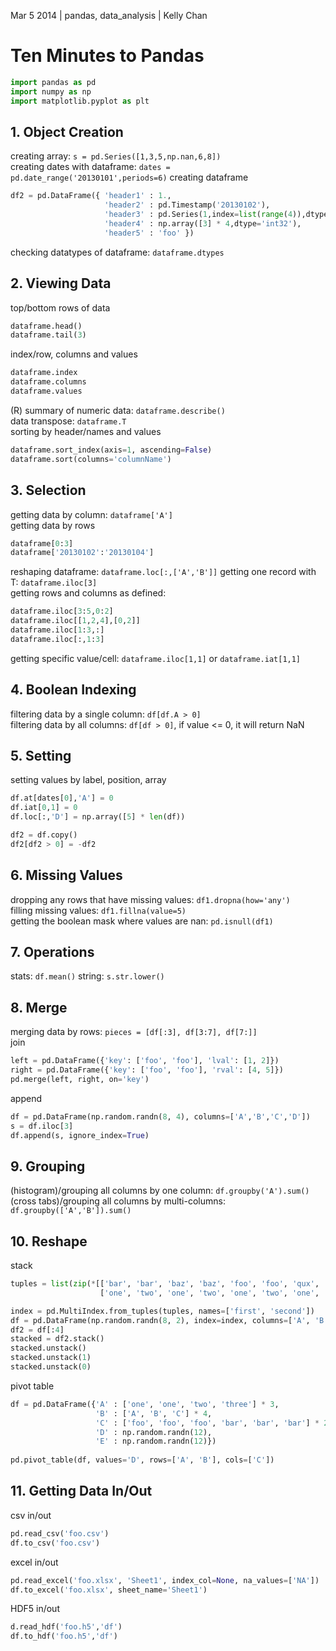 Mar 5 2014 | pandas, data_analysis | Kelly Chan
# Ten Minutes to Pandas

```python
import pandas as pd
import numpy as np
import matplotlib.pyplot as plt
```

## 1. Object Creation

creating array: `s = pd.Series([1,3,5,np.nan,6,8])`  
creating dates with dataframe: `dates = pd.date_range('20130101',periods=6)`
creating dataframe
```python
df2 = pd.DataFrame({ 'header1' : 1.,
                     'header2' : pd.Timestamp('20130102'),
                     'header3' : pd.Series(1,index=list(range(4)),dtype='float32'),
                     'header4' : np.array([3] * 4,dtype='int32'),
                     'header5' : 'foo' })
```
checking datatypes of dataframe: `dataframe.dtypes`

## 2. Viewing Data

top/bottom rows of data
```python
dataframe.head()
dataframe.tail(3)
```
index/row, columns and values
```python
dataframe.index
dataframe.columns
dataframe.values
```
(R) summary of numeric data: `dataframe.describe()`  
data transpose: `dataframe.T`  
sorting by header/names and values
```python
dataframe.sort_index(axis=1, ascending=False)
dataframe.sort(columns='columnName')
```

## 3. Selection

getting data by column: `dataframe['A']`  
getting data by rows
```python
dataframe[0:3]
dataframe['20130102':'20130104']
```
reshaping dataframe: `dataframe.loc[:,['A','B']]`
getting one record with T: `dataframe.iloc[3]`  
getting rows and columns as defined: 
```python
dataframe.iloc[3:5,0:2]
dataframe.iloc[[1,2,4],[0,2]]
dataframe.iloc[1:3,:]
dataframe.iloc[:,1:3]
```
getting specific value/cell: `dataframe.iloc[1,1]` or `dataframe.iat[1,1]`

## 4. Boolean Indexing

filtering data by a single column: `df[df.A > 0]`  
filtering data by all columns: `df[df > 0]`, if value <= 0, it will return NaN

## 5. Setting

setting values by label, position, array
```python
df.at[dates[0],'A'] = 0
df.iat[0,1] = 0
df.loc[:,'D'] = np.array([5] * len(df))

df2 = df.copy()
df2[df2 > 0] = -df2
```
## 6. Missing Values

dropping any rows that have missing values: `df1.dropna(how='any')`  
filling missing values: `df1.fillna(value=5)`  
getting the boolean mask where values are nan: `pd.isnull(df1)`

## 7. Operations

stats: `df.mean()`
string: `s.str.lower()`

## 8. Merge

merging data by rows: `pieces = [df[:3], df[3:7], df[7:]]`  
join
```python
left = pd.DataFrame({'key': ['foo', 'foo'], 'lval': [1, 2]})
right = pd.DataFrame({'key': ['foo', 'foo'], 'rval': [4, 5]})
pd.merge(left, right, on='key')
```
append
```python
df = pd.DataFrame(np.random.randn(8, 4), columns=['A','B','C','D'])
s = df.iloc[3]
df.append(s, ignore_index=True)
```

## 9. Grouping

(histogram)/grouping all columns by one column: `df.groupby('A').sum()`  
(cross tabs)/grouping all columns by multi-columns: `df.groupby(['A','B']).sum()`

## 10. Reshape

stack
```python
tuples = list(zip(*[['bar', 'bar', 'baz', 'baz', 'foo', 'foo', 'qux', 'qux'],
                    ['one', 'two', 'one', 'two', 'one', 'two', 'one', 'two']]))

index = pd.MultiIndex.from_tuples(tuples, names=['first', 'second'])
df = pd.DataFrame(np.random.randn(8, 2), index=index, columns=['A', 'B'])
df2 = df[:4]
stacked = df2.stack()
stacked.unstack()
stacked.unstack(1)
stacked.unstack(0)
```

pivot table
```python
df = pd.DataFrame({'A' : ['one', 'one', 'two', 'three'] * 3,
                   'B' : ['A', 'B', 'C'] * 4,
                   'C' : ['foo', 'foo', 'foo', 'bar', 'bar', 'bar'] * 2,
                   'D' : np.random.randn(12),
                   'E' : np.random.randn(12)})
                   
pd.pivot_table(df, values='D', rows=['A', 'B'], cols=['C'])                   
```

## 11. Getting Data In/Out

csv in/out
```python
pd.read_csv('foo.csv')
df.to_csv('foo.csv')
```
excel in/out
```python
pd.read_excel('foo.xlsx', 'Sheet1', index_col=None, na_values=['NA'])
df.to_excel('foo.xlsx', sheet_name='Sheet1')
```
HDF5 in/out
```python
d.read_hdf('foo.h5','df')
df.to_hdf('foo.h5','df')
```

